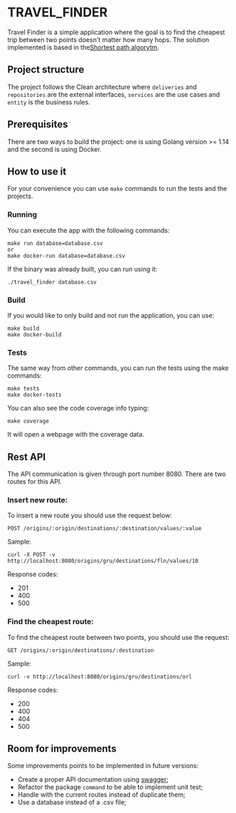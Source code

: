 # TRAVEL_FINDER

Travel Finder is a simple application where the goal is to find the cheapest trip between two points doesn't matter how many hops. The solution implemented is based in the[Shortest path algorytm](https://en.wikipedia.org/wiki/Dijkstra%27s_algorithm).

## Project structure

The project follows the Clean architecture where `deliveries` and `repositories` are the external interfaces, `services` are the use cases and `entity` is the business rules.

## Prerequisites

There are two ways to build the project: one is using Golang version >= 1.14 and the second is using Docker.


## How to use it

For your convenience you can use `make` commands to run the tests and the projects.

### Running

You can execute the app with the following commands:

```shell
make run database=database.csv
or
make docker-run database=database.csv
```

If the binary was already built, you can run using it:

```shell
./travel_finder database.csv
```

### Build

If you would like to only build and not run the application, you can use:

```shell 
make build
make docker-build
```

### Tests

The same way from other commands, you can run the tests using the make commands:

```shell
make tests
make docker-tests
```

You can also see the code coverage info typing:

```shell
make coverage
```

It will open a webpage with the coverage data.


## Rest API

The API communication is given through port number 8080. There are two routes for this API.


### Insert new route:

To insert a new route you should use the request below:

	POST /origins/:origin/destinations/:destination/values/:value

Sample:

```shell
curl -X POST -v http://localhost:8080/origins/gru/destinations/fln/values/10
```

Response codes:

* 201
* 400
* 500


### Find the cheapest route: 

To find the cheapest route between two points, you should use the request:

    GET /origins/:origin/destinations/:destination

Sample:

```shell
curl -v http://localhost:8080/origins/gru/destinations/orl
```

Response codes:
* 200
* 400
* 404
* 500

## Room for improvements

Some improvements points to be implemented in future versions:

* Create a proper API documentation using [swagger](https://swagger.io/);
* Refactor the package `command` to be able to implement unit test;
* Handle with the current routes instead of duplicate them;
* Use a database instead of a .csv file;
